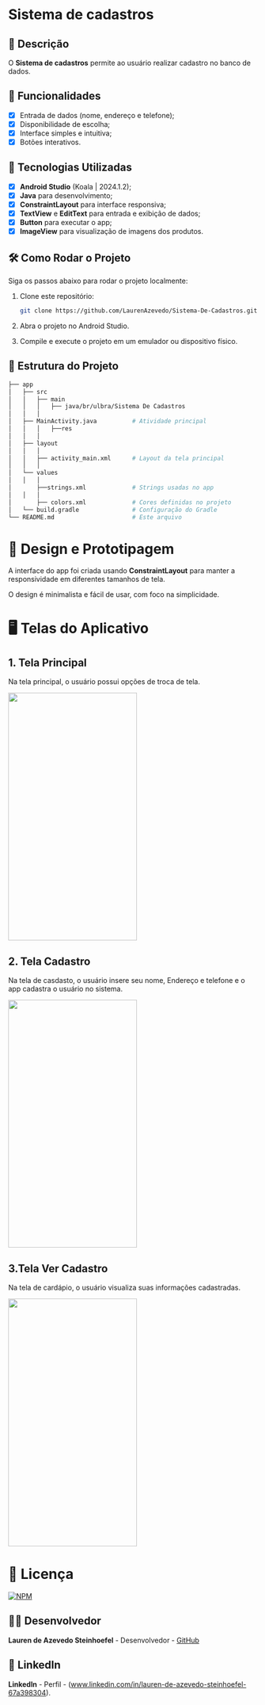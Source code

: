 # **Sistema de cadastros**

## 📱 Descrição

O **Sistema de cadastros** permite ao usuário realizar cadastro no banco de dados. 

## 🔧 Funcionalidades

- [x] Entrada de dados (nome, endereço e telefone);
- [x] Disponibilidade de escolha;
- [x] Interface simples e intuitiva;
- [x] Botões interativos.

## 🚀 Tecnologias Utilizadas

- [x] **Android Studio** (Koala | 2024.1.2);
- [x] **Java** para desenvolvimento;
- [x] **ConstraintLayout** para interface responsiva;
- [x] **TextView** e **EditText** para entrada e exibição de dados;
- [x] **Button**   para executar o app;
- [x] **ImageView** para visualização de imagens dos produtos.

## 🛠️ Como Rodar o Projeto

Siga os passos abaixo para rodar o projeto localmente:

1. Clone este repositório:

    ```bash
    git clone https://github.com/LaurenAzevedo/Sistema-De-Cadastros.git

    ```

2. Abra o projeto no Android Studio.

3. Compile e execute o projeto em um emulador ou dispositivo físico.

## 📂 Estrutura do Projeto

```bash
├── app
│   ├── src
│   │   ├── main
│   │   │   ├── java/br/ulbra/Sistema De Cadastros
│   │   │  
│   ├── MainActivity.java          # Atividade principal
│   │   │   ├──res
│   │   │  
│   ├── layout
│   │   │  
│   │   ├── activity_main.xml      # Layout da tela principal
│   │   │  
│   └── values
│   │   │  
│       ├──strings.xml             # Strings usadas no app
│   │   │  
│       ├── colors.xml             # Cores definidas no projeto
│   └── build.gradle               # Configuração do Gradle
└── README.md                      # Este arquivo

```

 
# 🎨 Design e Prototipagem
 
A interface do app foi criada usando **ConstraintLayout** para manter a responsividade em diferentes tamanhos de tela.
 
O design é minimalista e fácil de usar, com foco na simplicidade.
 
# 🖥️ Telas do Aplicativo
 
## 1. **Tela Principal**

Na tela principal, o usuário possui opções de troca de tela.

<img src="https://github.com/user-attachments/assets/b8c4a007-755b-4e5b-a335-ebc47eb393f1" width="260" height="500"/>


## 2. **Tela Cadastro**

Na tela de casdasto, o usuário insere seu nome, Endereço e telefone e o app cadastra o usuário no sistema.

<img src="https://github.com/user-attachments/assets/fc134c25-2b15-4db7-8b28-26c6c1730042" width="260" height="500"/>


## 3.**Tela Ver Cadastro**

Na tela de cardápio, o usuário visualiza suas informações cadastradas.
 
<img src="https://github.com/user-attachments/assets/4e9392dc-50cf-4124-91f2-472f87e42a4d" width="260" height="500"/>


 
# 📄 Licença

[![NPM](https://img.shields.io/npm/l/react)](https://github.com/LaurenAzevedo/Sistema-De-Cadastros/blob/main/LICENSE)

## 👨‍💻 Desenvolvedor 

**Lauren de Azevedo Steinhoefel** - Desenvolvedor - [GitHub](https://github.com/LaurenAzevedo)

## 📂 LinkedIn 

**LinkedIn** - Perfil - (www.linkedin.com/in/lauren-de-azevedo-steinhoefel-67a398304).


